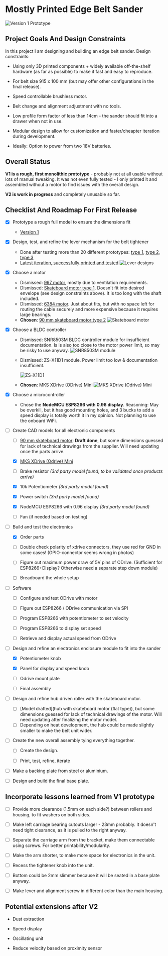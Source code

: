 # Mostly Printed Edge Belt Sander

![Version 1 Prototype](media/sander-v1.jpg)

## Project Goals And Design Constraints

In this project I am designing and building an edge belt sander. Design constraints:

* Using only 3D printed components + widely available off-the-shelf hardware (as far as possible) to make it fast and easy to reproduce.

* For belt size 915 x 100 mm (but may offer other configurations in the final release).

* Speed controllable brushless motor.

* Belt change and alignment adjustment with no tools.
- Low profile form factor of less than 14cm - the sander should fit into a drawer when not in use.
* Modular design to allow for customization and faster/cheapter iteration during development.

* Ideally: Option to power from two 18V batteries.

## Overall Status

**V1 is a rough, first monolithic prototype** - probably not at all usable without lots of manual tweaking. It was not even fully tested - I only printed it and assembled without a motor to find issues with the overall design.

**V2 is work in progress** and completely unusable so far.

## Checklist And Roadmap For First Release

- [x] Prototype a rough full model to ensure the dimensions fit
  
   - [Version 1](v1)

- [x] Design, test, and refine the lever mechanism for the belt tightener
  
   - Done after testing more than 20 different prototypes: [type 1](subassemblies/disc%20lever), [type 2](subassemblies/slotblock%20lever), [type 3](subassemblies/rotating%20lever)
   - [Latest iteration, successfully printed and tested](subassemblies/push%20lever)
     ![Lever designs](subassemblies/push%20lever/push-lever.jpg)

- [x] Choose a motor
  
   - Dismissed: [997 motor](components/997%20motor), mostly due to ventilation requirements.
   - Dismissed: [Skateboard motor type 1](components/90%20mm%20skateboard%20motor). Doesn't fit into desired envelope (see design constraints above). It is too long with the shaft included.
   - Dismissed: [6384 motor](components/6384%20motor). Just about fits, but with no space left for routing the cable securely and more expensive because it requires large bearings.
   - **Chosen**: [90 mm skateboard motor type 2](components/90%20mm%20skateboard%20motor%20(flat%20type))
     ![Skateboard motor](components/90%20mm%20skateboard%20motor%20(flat%20type)/motor.jpg)

- [x] Choose a BLDC controller
  
   - Dismissed: SNR8503M BLDC controller module for insufficient documentation. Is is also too close to the motor power limit, so may be risky to use anyway.
     ![SNR8503M module](media/SNR8503M-BLDC-controller-module.jpg)
  
   - Dismissed: ZS-X11D1 module. Power limit too low & documentation insufficient.
     
     ![ZS-X11D1](media/ZS-X11D1%20module.jpg)
  
   - **Chosen**: MKS XDrive (ODrive) Mini ![MKS XDrive (Odrive) Mini](electronics/odrive-mini/odrive.jpg)

- [x] Choose a microcontroller
  
   - Chose the **NodeMCU ESP8266 with 0.96 display**. Reasoning: May be overkill, but it has good mounting holes, and 3 bucks to add a speed display is totally worth it in my opinion. Not planning to use the onboard WiFi.

- [ ] Create CAD models for all electronic components
  
   - [ ] [90 mm skateboard motor](components/90%20mm%20skateboard%20motor%20(flat%20type)): **Draft done**, but some dimensions guessed for lack of technical drawings from the supplier. Will need updating once the parts arrive.
  
   - [x] [MKS XDrive (Odrive) Mini](electronics/odrive-mini)
  
   - [ ] Brake resistor *(3rd party model found, to be validated once products arrive)*
  
   - [x] 10k Potentiometer *(3rd party model found)*
  
   - [x] Power switch *(3rd party model found)*
  
   - [x] NodeMCU ESP8266 with 0.96 display *(3rd party model found)*
  
   - [ ] Fan (if needed based on testing)

- [ ] Build and test the electronics
  
   - [x] Order parts
  
   - [ ] Double check polarity of xdrive connectors, they use red for GND in some cases! (GPIO-connector seems wrong in photos)
  
   - [ ] Figure out maximum power draw of 5V pins of ODrive. (Sufficient for ESP8266+Display? Otherwise need a separate step down module)
  
   - [ ] Breadboard the whole setup

- [ ] Software
  
   - [ ] Configure and test ODrive with motor
  
   - [ ] Figure out ESP8266 / ODrive communication via SPI
  
   - [ ] Program ESP8266 with potentiometer to set velocity
  
   - [ ] Program ESP8266 to display set speed
  
   - [ ] Retrieve and display actual speed from ODrive

- [ ] Design and refine an electronics enclosure module to fit into the sander
  
   - [x] Potentiometer knob
  
   - [x] Panel for display and speed knob
  
   - [ ] Odrive mount plate
  
   - [ ] Final assembly

- [ ] Design and refine hub driven roller with the skateboard motor.
  
   - [ ] [Model drafted](hub with skateboard motor (flat type)), but some dimensions guessed for lack of technical drawings of the motor. Will need updating after finalizing the motor model.
   - [ ] Depending on heat development, the hub could be made slightly smaller to make the belt unit wider.

- [ ] Create the new overall assembly tying everything together.
  
   - [ ] Create the design.
  
   - [ ] Print, test, refine, iterate

- [ ] Make a backing plate from steel or aluminium.

- [ ] Design and build the final base plate.

## Incorporate lessons learned from V1 prototype

- [ ] Provide more clearance (1.5mm on each side?) between rollers and housing, to fit washers on both sides.

- [ ] Make left carriage bearing cutouts larger - 23mm probably. It doesn't need tight clearance, as it is pulled to the right anyway.

- [ ] Separate the carriage arm from the bracket, make them connectable using screws. For better printability/modularity.

- [ ] Make the arm shorter, to make more space for electronics in the unit.

- [ ] Recess the tightener knob into the unit.

- [ ] Bottom could be 2mm slimmer because it will be seated in a base plate anyway.

- [ ] Make lever and alignment screw in different color than the main housing.

## Potential extensions after V2

* Dust extraction

* Speed display

* Oscillating unit

* Reduce velocity based on proximity sensor
